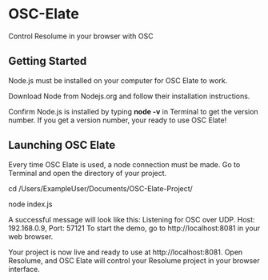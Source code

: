 # OSC-Elate
Control Resolume in your browser with OSC

## Getting Started

Node.js must be installed on your computer for OSC Elate to work.

Download Node from Nodejs.org and follow their installation instructions.

Confirm Node.js is installed by typing **node -v** in Terminal to get the version number. If you get a version number, your ready to use OSC Elate!

## Launching OSC Elate

Every time OSC Elate is used, a node connection must be made. Go to Terminal and open the directory of your project.

cd /Users/ExampleUser/Documents/OSC-Elate-Project/

node index.js

A successful message will look like this:
Listening for OSC over UDP. Host: 192.168.0.9, Port: 57121 To start the demo, go to http://localhost:8081 in your web browser.

Your project is now live and ready to use at http://localhost:8081. Open Resolume, and OSC Elate will control your Resolume project in your browser interface.
